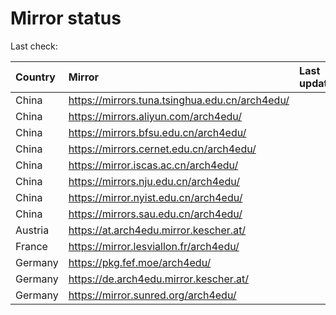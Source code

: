 <script src="./time.js"></script>
# Mirror status
Last check: <script type="text/javascript">localize(1702149204.2114162);</script>

|Country|Mirror|Last update|
|:------|:-----|:----------|
|China|https://mirrors.tuna.tsinghua.edu.cn/arch4edu/|<script type="text/javascript">localize(1702103522);</script>|
|China|https://mirrors.aliyun.com/arch4edu/|<script type="text/javascript">localize(1702103522);</script>|
|China|https://mirrors.bfsu.edu.cn/arch4edu/|<script type="text/javascript">localize(1702103522);</script>|
|China|https://mirrors.cernet.edu.cn/arch4edu/|<script type="text/javascript">localize(1702103522);</script>|
|China|https://mirror.iscas.ac.cn/arch4edu/|<script type="text/javascript">localize(1702103522);</script>|
|China|https://mirrors.nju.edu.cn/arch4edu/|<script type="text/javascript">localize(1702060576);</script>|
|China|https://mirror.nyist.edu.cn/arch4edu/|<script type="text/javascript">localize(1702103522);</script>|
|China|https://mirrors.sau.edu.cn/arch4edu/|<script type="text/javascript">localize(1702103522);</script>|
|Austria|https://at.arch4edu.mirror.kescher.at/|<script type="text/javascript">localize(1702146645);</script>|
|France|https://mirror.lesviallon.fr/arch4edu/|<script type="text/javascript">localize(1702103522);</script>|
|Germany|https://pkg.fef.moe/arch4edu/|<script type="text/javascript">localize(1702103522);</script>|
|Germany|https://de.arch4edu.mirror.kescher.at/|<script type="text/javascript">localize(1702146645);</script>|
|Germany|https://mirror.sunred.org/arch4edu/|<script type="text/javascript">localize(1702146645);</script>|

<script src="./tablefilter/tablefilter.js"></script>
<script src="./table.js"></script>